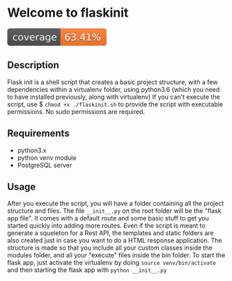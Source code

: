 # Welcome to flaskinit
[![Coverage Status](./coverage-badge.svg?dummy=8484744)](./coverage.xml)
## Description
Flask init is a shell script that creates a basic project structure, with a few dependencies within a virtualenv folder, using python3.6 (which you need to have installed previously, along with virtualenv)
If you can't execute the script, use $ `chmod +x ./flaskinit.sh` to provide the script with executable permissions. No sudo permissions are required.
## Requirements
* python3.x 
* python venv module
* PostgreSQL server
## Usage
After you execute the script, you will have a folder containing all the project structure and files. The file `__init__.py` on the root folder will be the "flask app file". It comes with a default route and some basic stuff to get you started quickly into adding more routes. Even if the script is meant to generate a squeleton for a Rest API, the templates and static folders are also created just in case you want to do a HTML response application.
The structure is made so that you include all your custom classes inside the modules folder, and all your "execute" files inside the bin folder.
To start the flask app, just activate the virtualenv by doing `source venv/bin/activate` and then starting the flask app with `python __init__.py`
